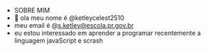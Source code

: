 - SOBRE MIM 
- 👋 ola meu nome é @ketleycelest2510
- meu email é @s.ketley@escola.pr.gov.br
- eu estou interessado em aprender a programar recentemente a linguagem javaScript e scrash
